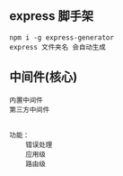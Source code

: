 ## express 脚手架
    npm i -g express-generator
    express 文件夹名 会自动生成
##
## 中间件(核心)

    内置中间件
    第三方中间件


    功能：
        错误处理
        应用级
        路由级